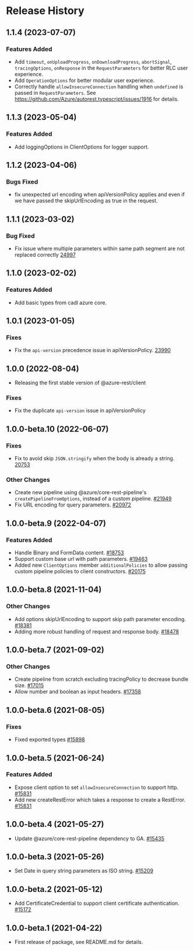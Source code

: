 # Release History

## 1.1.4 (2023-07-07)

### Features Added

- Add `timeout`, `onUploadProgress`, `onDownloadProgress`, `abortSignal`, `tracingOptions`, `onResponse` in the `RequestParameters` for better RLC user experience.
- Add `OperationOptions` for better modular user experience.
- Correctly handle `allowInsecureConnection` handling when `undefined` is passed in `RequestParameters`. See https://github.com/Azure/autorest.typescript/issues/1916 for details.

## 1.1.3 (2023-05-04)

### Features Added

- Add loggingOptions in ClientOptions for logger support.

## 1.1.2 (2023-04-06)

### Bugs Fixed

- fix unexpected url encoding when apiVersionPolicy applies and even if we have passed the skipUrlEncoding as true in the request.

## 1.1.1 (2023-03-02)

### Bug Fixed

- Fix issue where multiple parameters within same path segment are not replaced correctly [24997](https://github.com/Azure/azure-sdk-for-js/pull/24997)

## 1.1.0 (2023-02-02)

### Features Added

- Add basic types from cadl azure core.

## 1.0.1 (2023-01-05)

### Fixes

- Fix the `api-version` precedence issue in apiVersionPolicy. [23990](https://github.com/Azure/azure-sdk-for-js/pull/23990)

## 1.0.0 (2022-08-04)

- Releasing the first stable version of @azure-rest/client

### Fixes

- Fix the duplicate `api-version` issue in apiVersionPolicy

## 1.0.0-beta.10 (2022-06-07)

### Fixes

- Fix to avoid skip `JSON.stringify` when the body is already a string. [20753](https://github.com/Azure/azure-sdk-for-js/pull/20753)

### Other Changes

- Create new pipeline using @azure/core-rest-pipeline's `createPipelineFromOptions`, instead of a custom pipeline. [#21949](https://github.com/Azure/azure-sdk-for-js/pull/21949)
- Fix URL encoding for query parameters. [#20972](https://github.com/Azure/azure-sdk-for-js/pull/20972)

## 1.0.0-beta.9 (2022-04-07)

### Features Added

- Handle Binary and FormData content. [#18753](https://github.com/Azure/azure-sdk-for-js/pull/18753)
- Support custom base url with path parameters. [#19463](https://github.com/Azure/azure-sdk-for-js/pull/19463)
- Added new `ClientOptions` member `additionalPolicies` to allow passing custom pipeline policies to client constructors. [#20175](https://github.com/Azure/azure-sdk-for-js/pull/20175)

## 1.0.0-beta.8 (2021-11-04)

### Other Changes

- Add options skipUrlEncoding to support skip path parameter encoding. [#18381](https://github.com/Azure/azure-sdk-for-js/pull/18381)
- Adding more robust handling of request and response body. [#18478](https://github.com/Azure/azure-sdk-for-js/pull/18478)

## 1.0.0-beta.7 (2021-09-02)

### Other Changes

- Create pipeline from scratch excluding tracingPolicy to decrease bundle size. [#17015](https://github.com/Azure/azure-sdk-for-js/pull/17015)
- Allow number and boolean as input headers. [#17358](https://github.com/Azure/azure-sdk-for-js/pull/17358)

## 1.0.0-beta.6 (2021-08-05)

### Fixes

- Fixed exported types [#15898](https://github.com/Azure/azure-sdk-for-js/pull/15898)

## 1.0.0-beta.5 (2021-06-24)

### Features Added

- Expose client option to set `allowInsecureConnection` to support http. [#15831](https://github.com/Azure/azure-sdk-for-js/pull/15831)
- Add new createRestError which takes a response to create a RestError. [#15831](https://github.com/Azure/azure-sdk-for-js/pull/15831)

## 1.0.0-beta.4 (2021-05-27)

- Update @azure/core-rest-pipeline dependency to GA. [#15435](https://github.com/Azure/azure-sdk-for-js/pull/15435)

## 1.0.0-beta.3 (2021-05-26)

- Set Date in query string parameters as ISO string. [#15209](https://github.com/Azure/azure-sdk-for-js/pull/15209)

## 1.0.0-beta.2 (2021-05-12)

- Add CertificateCredential to support client certificate authentication. [#15172](https://github.com/Azure/azure-sdk-for-js/pull/15172)

## 1.0.0-beta.1 (2021-04-22)

- First release of package, see README.md for details.
